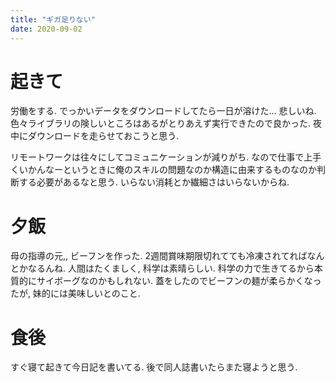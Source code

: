 ```yaml
---
title: "ギガ足りない"
date: 2020-09-02
---
```


# 起きて
労働をする. でっかいデータをダウンロードしてたら一日が溶けた... 悲しいね. 色々ライブラリの険しいところはあるがとりあえず実行できたので良かった. 夜中にダウンロードを走らせておこうと思う.

リモートワークは往々にしてコミュニケーションが減りがち. なので仕事で上手くいかんなーというときに俺のスキルの問題なのか構造に由来するものなのか判断する必要があるなと思う. いらない消耗とか繊細さはいらないからね.

# 夕飯
母の指導の元,, ビーフンを作った. 2週間賞味期限切れてても冷凍されてればなんとかなるんね. 人間はたくましく, 科学は素晴らしい. 科学の力で生きてるから本質的にサイボーグなのかもしれない. 蓋をしたのでビーフンの麺が柔らかくなったが, 妹的には美味しいとのこと.

# 食後
すぐ寝て起きて今日記を書いてる. 後で同人誌書いたらまた寝ようと思う.